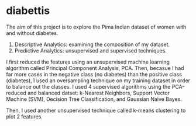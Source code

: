 # diabettis


The aim of this project is to explore the Pima Indian dataset of women with and without diabetes. 

  1. Descriptive Analytics: examining the composition of my dataset.
  2. Predictive Analytics: unsupervised and supervised techniques.

I first reduced the features using an unsupervised machine learning algorithm called Principal Component Analysis, PCA. Then, becasue I had far more cases in the negative class (no diabetes) than the positive class (diabetes), I used an oversampling technique on my training dataset in order to balance out the classes. I used 4 supervised algorithms using the PCA-reduced and balanced datset: k-Nearest Neighbors, Support Vector Machine (SVM), Decision Tree Classification, and Gaussian Naive Bayes. 

Then, I used another unsupervised technique called k-means clustering to plot 2 features. 
